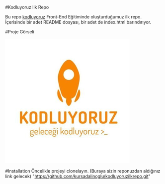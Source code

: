 #Kodluyoruz Ilk Repo

Bu repo [kodluyoruz](https://kodluyoruz.org/tr/kodluyoruz/) Front-End Eğitiminde oluşturduğumuz ilk repo. İçerisinde bir adet README dosyası, bir adet de index.html barındırıyor.

#Proje Görseli 

![Kodluyoruz Logo](https://raw.githubusercontent.com/Kodluyoruz/taskforce/git/git/markdown-nedir-nasil-kullaniriz-/figures/kodluyoruz_logo.jpg)

#Installation
Öncelikle projeyi clonelayın. (Buraya sizin reponuzdan aldığınız link gelecek)
"https://github.com/kursadalinoglu/kodluyoruzilkrepo.git"

